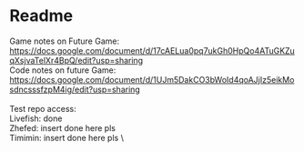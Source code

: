# Readme

Game notes on Future Game: https://docs.google.com/document/d/17cAELua0pq7ukGh0HpQo4ATuGKZuqXsjvaTelXr4BpQ/edit?usp=sharing \
Code notes on future Game: https://docs.google.com/document/d/1UJm5DakCO3bWoId4qoAJjIz5eikMosdncsssfzpM4ig/edit?usp=sharing
\
\
Test repo access: \
Livefish: done \
Zhefed: insert done here pls \
Timimin: insert done here pls \
